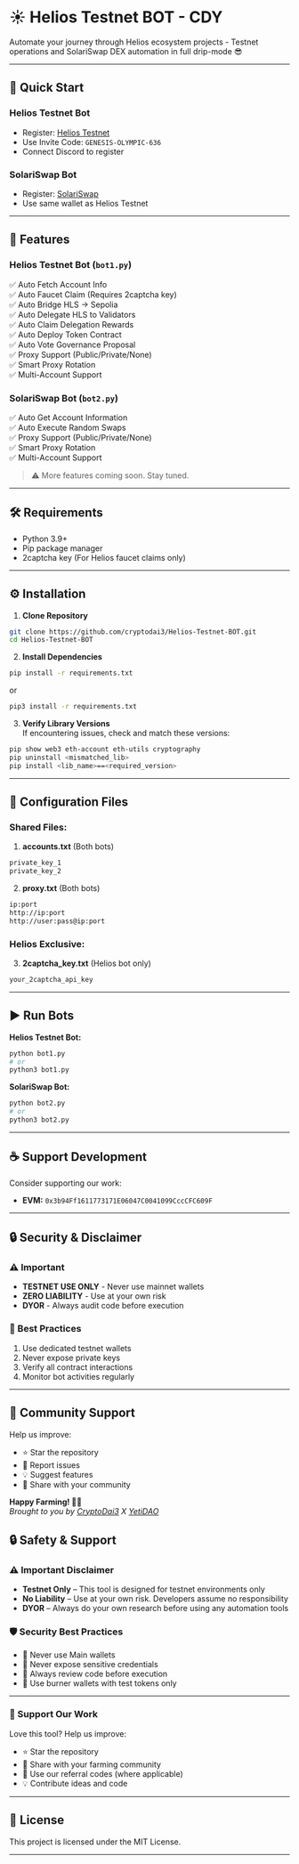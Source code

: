 # ☀️ Helios Testnet BOT - CDY

Automate your journey through Helios ecosystem projects - Testnet operations and SolariSwap DEX automation in full drip-mode 😎  

---

## 🔗 Quick Start

### Helios Testnet Bot
- Register: [Helios Testnet](https://testnet.helioschain.network/?code=GENESIS-OLYMPIC-636)
- Use Invite Code: `GENESIS-OLYMPIC-636`
- Connect Discord to register

### SolariSwap Bot
- Register: [SolariSwap](https://solariswap.finance/)
- Use same wallet as Helios Testnet

---

## 🚀 Features

### Helios Testnet Bot (`bot1.py`)
✅ Auto Fetch Account Info  
✅ Auto Faucet Claim (Requires 2captcha key)  
✅ Auto Bridge HLS → Sepolia  
✅ Auto Delegate HLS to Validators  
✅ Auto Claim Delegation Rewards  
✅ Auto Deploy Token Contract  
✅ Auto Vote Governance Proposal  
✅ Proxy Support (Public/Private/None)  
✅ Smart Proxy Rotation  
✅ Multi-Account Support  

### SolariSwap Bot (`bot2.py`)
✅ Auto Get Account Information  
✅ Auto Execute Random Swaps  
✅ Proxy Support (Public/Private/None)  
✅ Smart Proxy Rotation  
✅ Multi-Account Support  

> ⚠️ More features coming soon. Stay tuned.

---

## 🛠️ Requirements

- Python 3.9+ 
- Pip package manager
- 2captcha key (For Helios faucet claims only)

---

## ⚙️ Installation

1. **Clone Repository**
```bash
git clone https://github.com/cryptodai3/Helios-Testnet-BOT.git
cd Helios-Testnet-BOT
```

2. **Install Dependencies**
```bash
pip install -r requirements.txt
```
or
```bash
pip3 install -r requirements.txt
```

3. **Verify Library Versions**  
If encountering issues, check and match these versions:
```bash
pip show web3 eth-account eth-utils cryptography
pip uninstall <mismatched_lib>
pip install <lib_name>==<required_version>
```

---

## 🧾 Configuration Files

### Shared Files:
1. **accounts.txt** (Both bots)
```bash
private_key_1
private_key_2
```

2. **proxy.txt** (Both bots)
```bash
ip:port
http://ip:port
http://user:pass@ip:port
```

### Helios Exclusive:
3. **2captcha_key.txt** (Helios bot only)
```bash
your_2captcha_api_key
```

---

## ▶️ Run Bots

**Helios Testnet Bot:**
```bash
python bot1.py
# or
python3 bot1.py
```

**SolariSwap Bot:**
```bash
python bot2.py
# or
python3 bot2.py
```

---

## ☕ Support Development

Consider supporting our work:

- **EVM:** `0x3b94Ff1611773171E06047C0041099CccCFC609F`

---

## 🔒 Security & Disclaimer

### ⚠️ Important
- **TESTNET USE ONLY** - Never use mainnet wallets
- **ZERO LIABILITY** - Use at your own risk
- **DYOR** - Always audit code before execution

### 🔐 Best Practices
1. Use dedicated testnet wallets
2. Never expose private keys
3. Verify all contract interactions
4. Monitor bot activities regularly

---

## 🙌 Community Support

Help us improve:
- ⭐ Star the repository
- 🐛 Report issues
- 💡 Suggest features
- 📢 Share with your community

**Happy Farming! 🚀🌾**  
*Brought to you by [CryptoDai3](https://t.me/cryptodai3) X [YetiDAO](https://t.me/YetiDAO)*

## 🔒 Safety & Support

### ⚠️ Important Disclaimer

* **Testnet Only** – This tool is designed for testnet environments only
* **No Liability** – Use at your own risk. Developers assume no responsibility
* **DYOR** – Always do your own research before using any automation tools

### 🛡️ Security Best Practices

* 🔐 Never use Main wallets
* 🚫 Never expose sensitive credentials
* 📜 Always review code before execution
* 💸 Use burner wallets with test tokens only

---

### 🙌 Support Our Work

Love this tool? Help us improve:

* ⭐ Star the repository
* 🔗 Share with your farming community
* 💎 Use our referral codes (where applicable)
* 💡 Contribute ideas and code

---

## 📝 License

This project is licensed under the MIT License.

---
